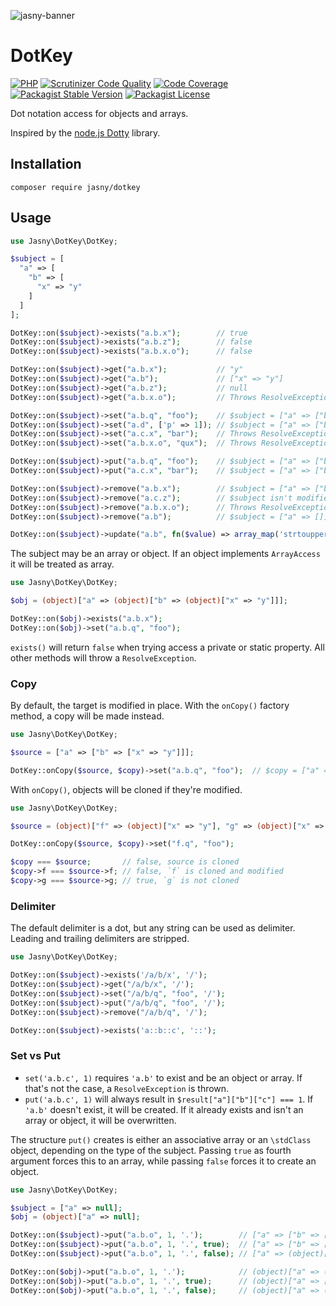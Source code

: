 ![jasny-banner](https://user-images.githubusercontent.com/100821/62123924-4c501c80-b2c9-11e9-9677-2ebc21d9b713.png)

DotKey
===

[![PHP](https://github.com/jasny/dotkey/actions/workflows/php.yml/badge.svg)](https://github.com/jasny/dotkey/actions/workflows/php.yml)
[![Scrutinizer Code Quality](https://scrutinizer-ci.com/g/jasny/dotkey/badges/quality-score.png?b=master)](https://scrutinizer-ci.com/g/jasny/dotkey/?branch=master)
[![Code Coverage](https://scrutinizer-ci.com/g/jasny/dotkey/badges/coverage.png?b=master)](https://scrutinizer-ci.com/g/jasny/dotkey/?branch=master)
[![Packagist Stable Version](https://img.shields.io/packagist/v/jasny/dotkey.svg)](https://packagist.org/packages/jasny/dotkey)
[![Packagist License](https://img.shields.io/packagist/l/jasny/dotkey.svg)](https://packagist.org/packages/jasny/dotkey)

Dot notation access for objects and arrays.

Inspired by the [node.js Dotty](https://github.com/deoxxa/dotty) library.


Installation
---

    composer require jasny/dotkey

Usage
---

```php
use Jasny\DotKey\DotKey;

$subject = [
  "a" => [
    "b" => [
      "x" => "y"
    ]
  ]
];

DotKey::on($subject)->exists("a.b.x");        // true
DotKey::on($subject)->exists("a.b.z");        // false
DotKey::on($subject)->exists("a.b.x.o");      // false

DotKey::on($subject)->get("a.b.x");           // "y"
DotKey::on($subject)->get("a.b");             // ["x" => "y"]
DotKey::on($subject)->get("a.b.z");           // null
DotKey::on($subject)->get("a.b.x.o");         // Throws ResolveException because a.b.x is a string

DotKey::on($subject)->set("a.b.q", "foo");    // $subject = ["a" => ["b" => ["x" => "y", "q" => "foo"]]]
DotKey::on($subject)->set("a.d", ['p' => 1]); // $subject = ["a" => ["b" => ["x" => "y"]], "d" => ["p" => 1]]
DotKey::on($subject)->set("a.c.x", "bar");    // Throws ResolveException because a.c doesn't exist
DotKey::on($subject)->set("a.b.x.o", "qux");  // Throws ResolveException because a.b.x is a string

DotKey::on($subject)->put("a.b.q", "foo");    // $subject = ["a" => ["b" => ["x" => "y", "q" => "foo"]]]
DotKey::on($subject)->put("a.c.x", "bar");    // $subject = ["a" => ["b" => ["x" => "y"]], "c" => ["x" => "bar"]]

DotKey::on($subject)->remove("a.b.x");        // $subject = ["a" => ["b" => []]]
DotKey::on($subject)->remove("a.c.z");        // $subject isn't modified
DotKey::on($subject)->remove("a.b.x.o");      // Throws ResolveException because a.b.x is a string
DotKey::on($subject)->remove("a.b");          // $subject = ["a" => []]

DotKey::on($subject)->update("a.b", fn($value) => array_map('strtoupper', $value)); // $subject = ["a" => ["b" => ["x" => "Y"]]]
```

The subject may be an array or object. If an object implements `ArrayAccess` it will be treated as array.

```php
use Jasny\DotKey\DotKey;

$obj = (object)["a" => (object)["b" => (object)["x" => "y"]]];

DotKey::on($obj)->exists("a.b.x");
DotKey::on($obj)->set("a.b.q", "foo");
```

`exists()` will return `false` when trying access a private or static property. All other methods will throw a
`ResolveException`.

### Copy

By default, the target is modified in place. With the `onCopy()` factory method, a copy will be made instead.

```php
use Jasny\DotKey\DotKey;

$source = ["a" => ["b" => ["x" => "y"]]];

DotKey::onCopy($source, $copy)->set("a.b.q", "foo");  // $copy = ["a" => ["b" => ["x" => "y", "q" => "foo"]]]
```

With `onCopy()`, objects will be cloned if they're modified.

```php
use Jasny\DotKey\DotKey;

$source = (object)["f" => (object)["x" => "y"], "g" => (object)["x" => "z"]]]];

DotKey::onCopy($source, $copy)->set("f.q", "foo");

$copy === $source;       // false, source is cloned
$copy->f === $source->f; // false, `f` is cloned and modified
$copy->g === $source->g; // true, `g` is not cloned
```

### Delimiter

The default delimiter is a dot, but any string can be used as delimiter. Leading and trailing delimiters are stripped.

```php
use Jasny\DotKey\DotKey;

DotKey::on($subject)->exists('/a/b/x', '/');
DotKey::on($subject)->get("/a/b/x", '/');
DotKey::on($subject)->set("/a/b/q", "foo", '/');
DotKey::on($subject)->put("/a/b/q", "foo", '/');
DotKey::on($subject)->remove("/a/b/q", '/');

DotKey::on($subject)->exists('a::b::c', '::');
```

### Set vs Put

* `set('a.b.c', 1)` requires `'a.b'` to exist and be an object or array. If that's not the case, a `ResolveException` is
thrown.
* `put('a.b.c', 1)` will always result in `$result["a"]["b"]["c"] === 1`. If `'a.b'` doesn't exist, it will be created.
If it already exists and isn't an array or object, it will be overwritten.

The structure `put()` creates is either an associative array or an `\stdClass` object, depending on the type of the
subject. Passing `true` as fourth argument forces this to an array, while passing `false` forces it to create an
object.

```php
use Jasny\DotKey\DotKey;

$subject = ["a" => null];
$obj = (object)["a" => null];

DotKey::on($subject)->put("a.b.o", 1, '.');        // ["a" => ["b" => ["o" => 1]]]
DotKey::on($subject)->put("a.b.o", 1, '.', true);  // ["a" => ["b" => ["o" => 1]]]
DotKey::on($subject)->put("a.b.o", 1, '.', false); // ["a" => (object)["b" => (object)["o" => 1]]]

DotKey::on($obj)->put("a.b.o", 1, '.');            // (object)["a" => (object)["b" => (object)["o" => 1]]]
DotKey::on($obj)->put("a.b.o", 1, '.', true);      // (object)["a" => ["b" => ["o" => 1]]]
DotKey::on($obj)->put("a.b.o", 1, '.', false);     // (object)["a" => (object)["b" => (object)["o" => 1]]]
```
